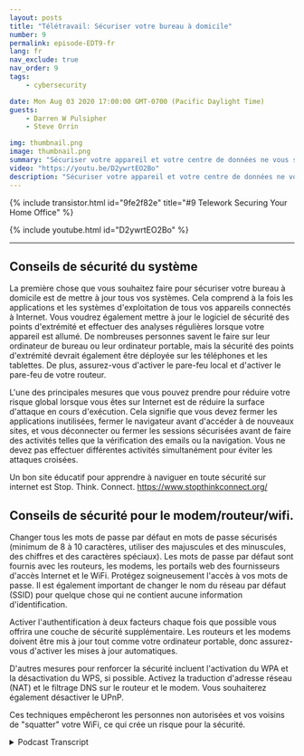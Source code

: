 ```yaml
---
layout: posts
title: "Télétravail: Sécuriser votre bureau à domicile"
number: 9
permalink: episode-EDT9-fr
lang: fr
nav_exclude: true
nav_order: 9
tags:
    - cybersecurity

date: Mon Aug 03 2020 17:00:00 GMT-0700 (Pacific Daylight Time)
guests:
    - Darren W Pulsipher
    - Steve Orrin

img: thumbnail.png
image: thumbnail.png
summary: "Sécuriser votre appareil et votre centre de données ne vous suffit pas. Avec un nombre croissant de personnes travaillant à domicile, vous devez aider vos employés à sécuriser leur réseau domestique et leur espace de travail. Dans cet épisode, Steve Orrin, CTO fédéral chez Intel, aide Darren à sécuriser son réseau domestique."
video: "https://youtu.be/D2ywrtEO2Bo"
description: "Sécuriser votre appareil et votre centre de données ne vous suffit pas. Avec un nombre croissant de personnes travaillant à domicile, vous devez aider vos employés à sécuriser leur réseau domestique et leur espace de travail. Dans cet épisode, Steve Orrin, CTO fédéral chez Intel, aide Darren à sécuriser son réseau domestique."
---
```


<div>
{% include transistor.html id="9fe2f82e" title="#9 Telework Securing Your Home Office" %}

{% include youtube.html id="D2ywrtEO2Bo" %}
</div>

---

## Conseils de sécurité du système

La première chose que vous souhaitez faire pour sécuriser votre bureau à domicile est de mettre à jour tous vos systèmes. Cela comprend à la fois les applications et les systèmes d'exploitation de tous vos appareils connectés à Internet. Vous voudrez également mettre à jour le logiciel de sécurité des points d'extrémité et effectuer des analyses régulières lorsque votre appareil est allumé. De nombreuses personnes savent le faire sur leur ordinateur de bureau ou leur ordinateur portable, mais la sécurité des points d'extrémité devrait également être déployée sur les téléphones et les tablettes. De plus, assurez-vous d'activer le pare-feu local et d'activer le pare-feu de votre routeur.

L'une des principales mesures que vous pouvez prendre pour réduire votre risque global lorsque vous êtes sur Internet est de réduire la surface d'attaque en cours d'exécution. Cela signifie que vous devez fermer les applications inutilisées, fermer le navigateur avant d'accéder à de nouveaux sites, et vous déconnecter ou fermer les sessions sécurisées avant de faire des activités telles que la vérification des emails ou la navigation. Vous ne devez pas effectuer différentes activités simultanément pour éviter les attaques croisées.

Un bon site éducatif pour apprendre à naviguer en toute sécurité sur internet est Stop. Think. Connect. https://www.stopthinkconnect.org/

## Conseils de sécurité pour le modem/routeur/wifi.

Changer tous les mots de passe par défaut en mots de passe sécurisés (minimum de 8 à 10 caractères, utiliser des majuscules et des minuscules, des chiffres et des caractères spéciaux). Les mots de passe par défaut sont fournis avec les routeurs, les modems, les portails web des fournisseurs d'accès Internet et le WiFi. Protégez soigneusement l'accès à vos mots de passe. Il est également important de changer le nom du réseau par défaut (SSID) pour quelque chose qui ne contient aucune information d'identification.

Activer l'authentification à deux facteurs chaque fois que possible vous offrira une couche de sécurité supplémentaire. Les routeurs et les modems doivent être mis à jour tout comme votre ordinateur portable, donc assurez-vous d'activer les mises à jour automatiques.

D'autres mesures pour renforcer la sécurité incluent l'activation du WPA et la désactivation du WPS, si possible. Activez la traduction d'adresse réseau (NAT) et le filtrage DNS sur le routeur et le modem. Vous souhaiterez également désactiver le UPnP.

Ces techniques empêcheront les personnes non autorisées et vos voisins de "squatter" votre WiFi, ce qui crée un risque pour la sécurité.



<details>
<summary> Podcast Transcript </summary>

<p></p>

</details>
